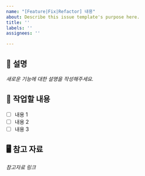 ```yaml
---
name: "[Feature|Fix|Refactor] 내용"
about: Describe this issue template's purpose here.
title: ''
labels: ''
assignees: ''

---
```


## 📌 설명
_새로운 기능에 대한 설명을 작성해주세요._


## 🔄 작업할 내용

- [ ] 내용 1
- [ ] 내용 2
- [ ] 내용 3

## 🖥️ 참고 자료
_참고자료 링크_
